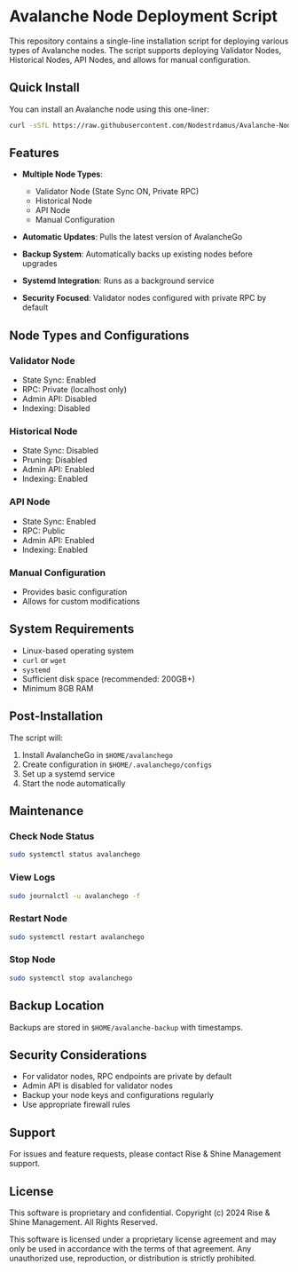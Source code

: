# Avalanche Node Deployment Script

This repository contains a single-line installation script for deploying various types of Avalanche nodes. The script supports deploying Validator Nodes, Historical Nodes, API Nodes, and allows for manual configuration.

## Quick Install

You can install an Avalanche node using this one-liner:

```bash
curl -sSfL https://raw.githubusercontent.com/Nodestrdamus/Avalanche-Node-Deployments/main/install-avalanche.sh | bash
```

## Features

- **Multiple Node Types**:
  - Validator Node (State Sync ON, Private RPC)
  - Historical Node
  - API Node
  - Manual Configuration

- **Automatic Updates**: Pulls the latest version of AvalancheGo
- **Backup System**: Automatically backs up existing nodes before upgrades
- **Systemd Integration**: Runs as a background service
- **Security Focused**: Validator nodes configured with private RPC by default

## Node Types and Configurations

### Validator Node
- State Sync: Enabled
- RPC: Private (localhost only)
- Admin API: Disabled
- Indexing: Disabled

### Historical Node
- State Sync: Disabled
- Pruning: Disabled
- Admin API: Enabled
- Indexing: Enabled

### API Node
- State Sync: Enabled
- RPC: Public
- Admin API: Enabled
- Indexing: Enabled

### Manual Configuration
- Provides basic configuration
- Allows for custom modifications

## System Requirements

- Linux-based operating system
- `curl` or `wget`
- `systemd`
- Sufficient disk space (recommended: 200GB+)
- Minimum 8GB RAM

## Post-Installation

The script will:
1. Install AvalancheGo in `$HOME/avalanchego`
2. Create configuration in `$HOME/.avalanchego/configs`
3. Set up a systemd service
4. Start the node automatically

## Maintenance

### Check Node Status
```bash
sudo systemctl status avalanchego
```

### View Logs
```bash
sudo journalctl -u avalanchego -f
```

### Restart Node
```bash
sudo systemctl restart avalanchego
```

### Stop Node
```bash
sudo systemctl stop avalanchego
```

## Backup Location

Backups are stored in `$HOME/avalanche-backup` with timestamps.

## Security Considerations

- For validator nodes, RPC endpoints are private by default
- Admin API is disabled for validator nodes
- Backup your node keys and configurations regularly
- Use appropriate firewall rules

## Support

For issues and feature requests, please contact Rise & Shine Management support.

## License

This software is proprietary and confidential. Copyright (c) 2024 Rise & Shine Management. All Rights Reserved.

This software is licensed under a proprietary license agreement and may only be used in accordance with the terms of that agreement. Any unauthorized use, reproduction, or distribution is strictly prohibited. 
